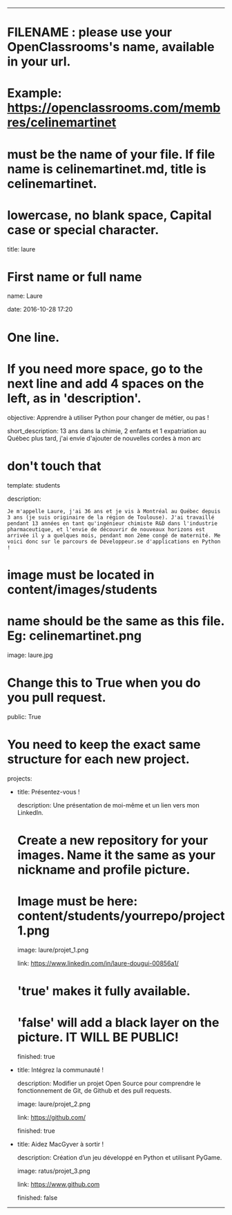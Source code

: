 ---


# FILENAME : please use your OpenClassrooms's name, available in your url.

# Example: https://openclassrooms.com/membres/celinemartinet

# must be the name of your file. If file name is celinemartinet.md, title is celinemartinet.

# lowercase, no blank space, Capital case or special character.

title: laure


# First name or full name

name: Laure

date: 2016-10-28 17:20


# One line.

# If you need more space, go to the next line and add 4 spaces on the left, as in 'description'.

objective: Apprendre à utiliser Python pour changer de métier, ou pas !

short_description: 13 ans dans la chimie, 2 enfants et 1 expatriation au Québec plus tard, j'ai envie d'ajouter de nouvelles cordes à mon arc


# don't touch that

template: students

description:

    Je m'appelle Laure, j'ai 36 ans et je vis à Montréal au Québec depuis 3 ans (je suis originaire de la région de Toulouse). J'ai travaillé pendant 13 années en tant qu'ingénieur chimiste R&D dans l'industrie pharmaceutique, et l'envie de découvrir de nouveaux horizons est arrivée il y a quelques mois, pendant mon 2ème congé de maternité. Me voici donc sur le parcours de Développeur.se d'applications en Python !

# image must be located in content/images/students

# name should be the same as this file. Eg: celinemartinet.png

image: laure.jpg


# Change this to True when you do you pull request.

public: True


# You need to keep the exact same structure for each new project.

projects:

  - title: Présentez-vous !

    description: Une présentation de moi-même et un lien vers mon LinkedIn.

    # Create a new repository for your images. Name it the same as your nickname and profile picture.

    # Image must be here: content/students/yourrepo/project1.png

    image: laure/projet_1.png

    link: https://www.linkedin.com/in/laure-dougui-00856a1/

    # 'true' makes it fully available.

    # 'false' will add a black layer on the picture. IT WILL BE PUBLIC!

    finished: true

  - title: Intégrez la communauté !

    description: Modifier un projet Open Source pour comprendre le fonctionnement de Git, de Github et des pull requests. 

    image: laure/projet_2.png

    link: https://github.com/

    finished: true

  - title: Aidez MacGyver à sortir !

    description: Création d’un jeu développé en Python et utilisant PyGame.

    image: ratus/projet_3.png

    link: https://www.github.com

    finished: false

---